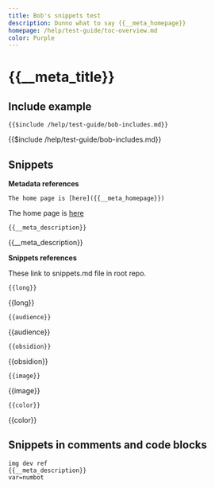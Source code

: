 ```yaml
---
title: Bob's snippets test
description: Dunno what to say {{__meta_homepage}}
homepage: /help/test-guide/toc-overview.md
color: Purple
---
```

# {{__meta_title}}

## Include example

`{{$include /help/test-guide/bob-includes.md}}`

{{$include /help/test-guide/bob-includes.md}}

## Snippets

**Metadata references**

`The home page is [here]({{__meta_homepage}})`

The home page is [here]({{__meta_homepage}})

`{{__meta_description}}`

{{__meta_description}}

**Snippets references**

These link to snippets.md file in root repo.

`{{long}}`

{{long}}

`{{audience}}`

{{audience}}

`{{obsidion}}`

{{obsidion}}

`{{image}}`

{{image}}

`{{color}}`

{{color}}

## Snippets in comments and code blocks

<!--
This is {{__meta_description}}
-->

```
img dev ref
{{__meta_description}}
var=numbot
```
